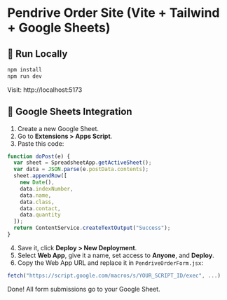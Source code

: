 # Pendrive Order Site (Vite + Tailwind + Google Sheets)

## 🚀 Run Locally

```bash
npm install
npm run dev
```

Visit: http://localhost:5173

## 🧾 Google Sheets Integration

1. Create a new Google Sheet.
2. Go to **Extensions > Apps Script**.
3. Paste this code:

```javascript
function doPost(e) {
  var sheet = SpreadsheetApp.getActiveSheet();
  var data = JSON.parse(e.postData.contents);
  sheet.appendRow([
    new Date(),
    data.indexNumber,
    data.name,
    data.class,
    data.contact,
    data.quantity
  ]);
  return ContentService.createTextOutput("Success");
}
```

4. Save it, click **Deploy > New Deployment**.
5. Select **Web App**, give it a name, set access to **Anyone**, and **Deploy**.
6. Copy the Web App URL and replace it in `PendriveOrderForm.jsx`:

```js
fetch("https://script.google.com/macros/s/YOUR_SCRIPT_ID/exec", ...)
```

Done! All form submissions go to your Google Sheet.